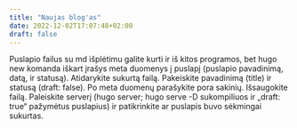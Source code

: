 ```yaml
---
title: "Naujas blog'as"
date: 2022-12-02T17:07:48+02:00
draft: false
---
```

Puslapio failus su md išplėtimu galite kurti ir iš kitos programos, bet hugo new komanda iškart įrašys
meta duomenys į puslapį (puslapio pavadinimą, datą, ir statusą). Atidarykite sukurtą failą. Pakeiskite
pavadinimą (title) ir statusą (draft: false). Po meta duomenų parašykite pora sakinių. Išsaugokite failą.
Paleiskite serverį (hugo server; hugo serve -D sukompiliuos ir „draft: true“ pažymėtus puslapius) ir
patikrinkite ar puslapis buvo sėkmingai sukurtas.

